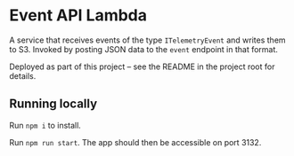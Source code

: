 # Event API Lambda

A service that receives events of the type `ITelemetryEvent` and writes them to S3. Invoked by posting JSON data to the `event` endpoint in that format.

Deployed as part of this project – see the README in the project root for details.

## Running locally

Run `npm i` to install.

Run `npm run start`. The app should then be accessible on port 3132.
